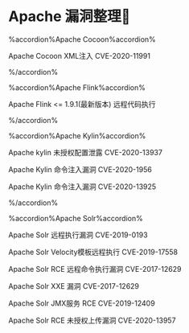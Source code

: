 # Apache 漏洞整理👻

%accordion%Apache Cocoon%accordion%

Apache Cocoon XML注入 CVE-2020-11991

%/accordion%

%accordion%Apache Flink%accordion%

Apache Flink <= 1.9.1(最新版本) 远程代码执行

%/accordion%

%accordion%Apache Kylin%accordion%

Apache kylin 未授权配置泄露 CVE-2020-13937

Apache Kylin 命令注入漏洞 CVE-2020-1956

Apache Kylin 命令注入漏洞 CVE-2020-13925

%/accordion%

%accordion%Apache Solr%accordion%

Apache Solr 远程执行漏洞 CVE-2019-0193

Apache Solr Velocity模板远程执行 CVE-2019-17558

Apache Solr RCE 远程命令执行漏洞 CVE-2017-12629

Apache Solr XXE 漏洞 CVE-2017-12629

Apache Solr JMX服务 RCE  CVE-2019-12409

Apache Solr RCE 未授权上传漏洞 CVE-2020-13957